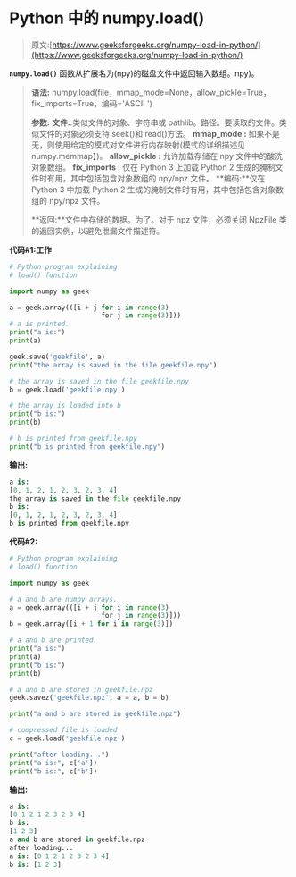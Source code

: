 # Python 中的 numpy.load()

> 原文:[https://www.geeksforgeeks.org/numpy-load-in-python/](https://www.geeksforgeeks.org/numpy-load-in-python/)

**`numpy.load()`** 函数从扩展名为(npy)的磁盘文件中返回输入数组。npy)。

> **语法:** numpy.load(file，mmap_mode=None，allow_pickle=True，fix_imports=True，编码='ASCII ')
> 
> **参数:**
> **文件:**:类似文件的对象、字符串或 pathlib。路径。要读取的文件。类似文件的对象必须支持 seek()和 read()方法。
> **mmap_mode :** 如果不是无，则使用给定的模式对文件进行内存映射(模式的详细描述见 numpy.memmap】)。
> **allow_pickle :** 允许加载存储在 npy 文件中的酸洗对象数组。
> **fix_imports :** 仅在 Python 3 上加载 Python 2 生成的腌制文件时有用，其中包括包含对象数组的 npy/npz 文件。
> **编码:**仅在 Python 3 中加载 Python 2 生成的腌制文件时有用，其中包括包含对象数组的 npy/npz 文件。
> 
> **返回:**文件中存储的数据。为了。对于 npz 文件，必须关闭 NpzFile 类的返回实例，以避免泄漏文件描述符。

**代码#1:工作**

```py
# Python program explaining 
# load() function 

import numpy as geek

a = geek.array(([i + j for i in range(3) 
                       for j in range(3)]))
# a is printed.
print("a is:")
print(a)

geek.save('geekfile', a)
print("the array is saved in the file geekfile.npy")

# the array is saved in the file geekfile.npy 
b = geek.load('geekfile.npy')

# the array is loaded into b
print("b is:")
print(b)

# b is printed from geekfile.npy
print("b is printed from geekfile.npy")
```

**输出:**

```py
a is:
[0, 1, 2, 1, 2, 3, 2, 3, 4]
the array is saved in the file geekfile.npy
b is:
[0, 1, 2, 1, 2, 3, 2, 3, 4]
b is printed from geekfile.npy

```

**代码#2:**

```py
# Python program explaining 
# load() function 

import numpy as geek

# a and b are numpy arrays.
a = geek.array(([i + j for i in range(3) 
                       for j in range(3)]))
b = geek.array([i + 1 for i in range(3)])

# a and b are printed.
print("a is:")
print(a)
print("b is:")
print(b)

# a and b are stored in geekfile.npz
geek.savez('geekfile.npz', a = a, b = b)

print("a and b are stored in geekfile.npz")

# compressed file is loaded
c = geek.load('geekfile.npz')

print("after loading...")
print("a is:", c['a'])
print("b is:", c['b'])
```

**输出:**

```py
a is:
[0 1 2 1 2 3 2 3 4]
b is:
[1 2 3]
a and b are stored in geekfile.npz
after loading...
a is: [0 1 2 1 2 3 2 3 4]
b is: [1 2 3]

```
